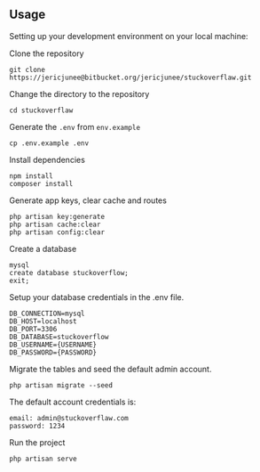 ## Usage

Setting up your development environment on your local machine:

Clone the repository

```
git clone https://jericjunee@bitbucket.org/jericjunee/stuckoverflaw.git
```

Change the directory to the repository

```
cd stuckoverflaw
```

Generate the `.env` from `env.example`

```
cp .env.example .env
```

Install dependencies

```
npm install
composer install
```

Generate app keys, clear cache and routes

```
php artisan key:generate
php artisan cache:clear
php artisan config:clear
```

Create a database

```
mysql
create database stuckoverflow;
exit;
```

Setup your database credentials in the .env file.

```
DB_CONNECTION=mysql
DB_HOST=localhost
DB_PORT=3306
DB_DATABASE=stuckoverflow
DB_USERNAME={USERNAME}
DB_PASSWORD={PASSWORD}
```

Migrate the tables and seed the default admin account.

```
php artisan migrate --seed
```

The default account credentials is:

```
email: admin@stuckoverflaw.com
password: 1234
```

Run the project

```
php artisan serve
```
